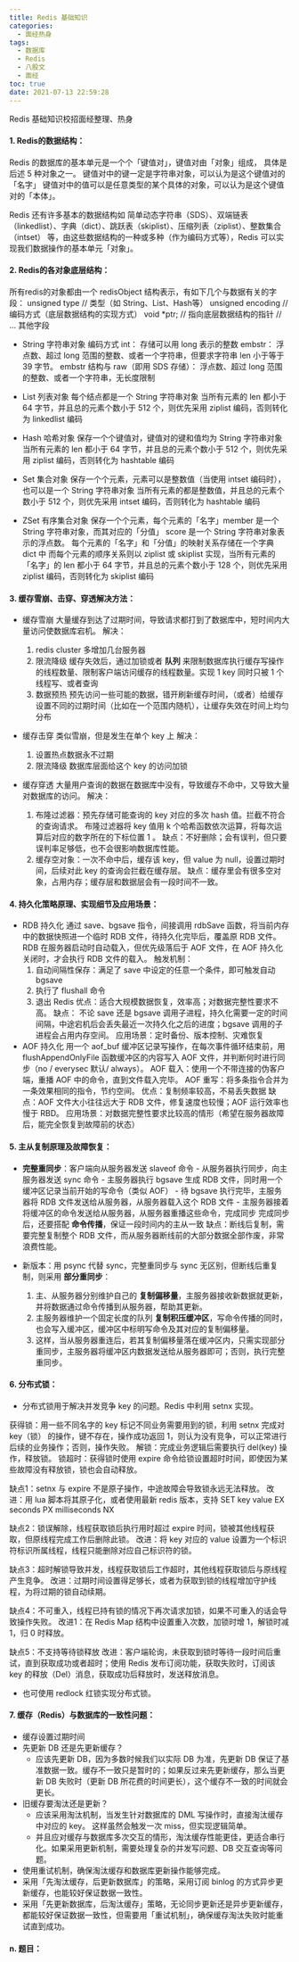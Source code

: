 ```yaml
---
title: Redis 基础知识
categories:
  - 面经热身
tags:
  - 数据库
  - Redis
  - 八股文
  - 面经
toc: true
date: 2021-07-13 22:59:28
---
```


[//]: # (下一行开始到<!--more-->为引文部分，引文会显示在预览中)
Redis 基础知识校招面经整理、热身
<!--more-->
<script id="__bs_script__">//<![CDATA[
    document.write("<script async src='http://HOST:3000/browser-sync/browser-sync-client.js?v=2.26.14'><\/script>".replace("HOST", location.hostname));
//]]></script>

[//]: # (下一行开始为正文)
#### 1. Redis的数据结构：
Redis 的数据库的基本单元是一个个「键值对」，键值对由「对象」组成， 具体是后述 5 种对象之一。
键值对中的键一定是字符串对象，可以认为是这个键值对的「名字」
键值对中的值可以是任意类型的某个具体的对象，可以认为是这个键值对的「本体」。

Redis 还有许多基本的数据结构如 简单动态字符串（SDS）、双端链表（linkedlist）、字典（dict）、跳跃表（skiplist）、压缩列表（ziplist）、整数集合（intset） 等，由这些数据结构的一种或多种（作为编码方式等），Redis 可以实现我们数据操作的基本单元「对象」。

#### 2. Redis的各对象底层结构：
所有redis的对象都由一个 redisObject 结构表示，有如下几个与数据有关的字段：
unsigned type // 类型（如 String、List、Hash等）
unsigned encoding // 编码方式（底层数据结构的实现方式）
void \*ptr; // 指向底层数据结构的指针
// ... 其他字段

* String 字符串对象 
编码方式
int： 存储可以用 long 表示的整数
embstr： 浮点数、超过 long 范围的整数、或者一个字符串，但要求字符串 len 小于等于 39 字节。 embstr 结构与 
raw（即用 SDS 存储）： 浮点数、超过 long 范围的整数、或者一个字符串，无长度限制

* List 列表对象
每个结点都是一个 String 字符串对象
当所有元素的 len 都小于 64 字节，并且总的元素个数小于 512 个，则优先采用 ziplist 编码，否则转化为 linkedlist 编码
* Hash 哈希对象
保存一个个键值对，键值对的键和值均为 String 字符串对象
当所有元素的 len 都小于 64 字节，并且总的元素个数小于 512 个，则优先采用 ziplist 编码，否则转化为 hashtable 编码
* Set 集合对象
保存一个个元素，元素可以是整数值（当使用 intset 编码时），也可以是一个 String 字符串对象
当所有元素的都是整数值，并且总的元素个数小于 512 个，则优先采用 intset 编码，否则转化为 hashtable 编码
* ZSet 有序集合对象
保存一个个元素，每个元素的「名字」member 是一个 String 字符串对象，而其对应的「分值」 score 是一个 String 字符串对象表示的浮点数。
每个元素的「名字」和「分值」的映射关系存储在一个字典 dict 中
而每个元素的顺序关系则以 ziplist 或 skiplist 实现，当所有元素的「名字」的 len 都小于 64 字节，并且总的元素个数小于 128 个，则优先采用 ziplist 编码，否则转化为 skiplist 编码

#### 3. 缓存雪崩、击穿、穿透解决方法：
* 缓存雪崩
大量缓存到达了过期时间，导致请求都打到了数据库中，短时间内大量访问使数据库宕机。
解决：
  1. redis cluster 多增加几台服务器
  2. 限流降级 缓存失效后，通过加锁或者 **队列** 来限制数据库执行缓存写操作的线程数量、限制客户端访问缓存的线程数量。实现 1 key 同时只被 1 个线程写、或者查询
  3. 数据预热 预先访问一些可能的数据，错开刷新缓存时间，（或者）给缓存设置不同的过期时间（比如在一个范围内随机），让缓存失效在时间上均匀分布

* 缓存击穿
类似雪崩，但是发生在单个 key 上
解决：
  1. 设置热点数据永不过期
  2. 限流降级 数据库层面给这个 key 的访问加锁

* 缓存穿透
大量用户查询的数据在数据库中没有，导致缓存不命中，又导致大量对数据库的访问。
解决：
  1. 布隆过滤器：预先存储可能查询的 key 对应的多次 hash 值。拦截不符合的查询请求。
  布隆过滤器将 key 值用 k 个哈希函数依次运算，将每次运算后对应的数字所在的下标位置 1 。
  缺点：不好删除；会有误判，但只要误判率足够低，也不会很影响数据库性能。
  2. 缓存空对象：一次不命中后，缓存该 key，但 value 为 null，设置过期时间，后续对此 key 的查询会拦截在缓存层。
  缺点：缓存里会有很多空对象，占用内存；缓存层和数据层会有一段时间不一致。

#### 4. 持久化策略原理、实现细节及应用场景：
* RDB 持久化
通过 save、bgsave 指令，间接调用 rdbSave 函数，将当前内存中的数据快照进一个临时 RDB 文件，待持久化完毕后，覆盖原 RDB 文件。
RDB 在服务器启动时自动载入，但优先级落后于 AOF 文件，在 AOF 持久化关闭时，才会执行 RDB 文件的载入。
触发机制：
  1. 自动间隔性保存：满足了 save 中设定的任意一个条件，即可触发自动 bgsave
  2. 执行了 flushall 命令
  3. 退出 Redis
优点：适合大规模数据恢复，效率高；对数据完整性要求不高。
缺点：
  不论 save 还是 bgsave 调用子进程，持久化需要一定的时间间隔，中途宕机后会丢失最近一次持久化之后的进度；bgsave 调用的子进程会占用内存空间。
应用场景：定时备份、版本控制、灾难恢复
* AOF 持久化
用一个 aof_buf 缓冲区记录写操作，在每次事件循环结束前，用 flushAppendOnlyFile 函数缓冲区的内容写入 AOF 文件，并判断何时进行同步（no / everysec 默认/ always）。
AOF 载入：使用一个不带连接的伪客户端，重播 AOF 中的命令，直到文件载入完毕。
AOF 重写：将多条指令合并为一条效果相同的指令，节约空间。
优点：复制频率较高，不易丢失数据
缺点：AOF 文件大小往往远大于 RDB 文件，修复速度也较慢；AOF 运行效率也慢于 RBD。
应用场景：对数据完整性要求比较高的情形（希望在服务器故障后，能完全恢复到故障前的状态）

#### 5. 主从复制原理及故障恢复：
* **完整重同步**：客户端向从服务器发送 slaveof 命令 - 从服务器执行同步，向主服务器发送 sync 命令 - 主服务器执行 bgsave 生成 RDB 文件，同时用一个缓冲区记录当前开始的写命令（类似 AOF） - 待 bgsave 执行完毕，主服务器将 RDB 文件发送给从服务器，从服务器载入这个 RDB 文件 - 主服务器接着将缓冲区的命令发送给从服务器，从服务器重播这些命令，完成同步
完成同步后，还要搭配 **命令传播**，保证一段时间内的主从一致
缺点：断线后复制，需要完整复制整个 RDB 文件，而从服务器断线前的大部分数据全部作废，非常浪费性能。

* 新版本：用 psync 代替 sync，完整重同步与 sync 无区别，但断线后重复制，则采用 **部分重同步**：
  1. 主、从服务器分别维护自己的 **复制偏移量**，主服务器接收新数据就更新，并将数据通过命令传播到从服务器，帮助其更新。
  2. 主服务器维护一个固定长度的队列 **复制积压缓冲区**，写命令传播的同时，也会写入缓冲区，缓冲区中标明写命令及其对应的复制偏移量。
  3. 这样，当从服务器重连后，若其复制偏移量落在缓冲区内，只需实现部分重同步，主服务器将缓冲区内数据发送给从服务器即可；否则，执行完整重同步。
  
#### 6. 分布式锁：
* 分布式锁用于解决并发竞争 key 的问题。Redis 中利用 setnx 实现。

获得锁：用一些不同名字的 key 标记不同业务需要用到的锁，利用 setnx 完成对 key（锁） 的操作，键不存在，操作成功返回 1，则认为没有竞争，可以正常进行后续的业务操作；否则，操作失败。
解锁：完成业务逻辑后需要执行 del(key) 操作，释放锁。
锁超时：获得锁时使用 expire 命令给锁设置超时时间，即使因为某些故障没有释放锁，锁也会自动释放。

缺点1：setnx 与 expire 不是原子操作，中途故障会导致锁永远无法释放。
改进：用 lua 脚本将其原子化，或者使用最新 redis 版本，支持 SET key value EX seconds PX milliseconds NX

缺点2：锁误解除，线程获取锁后执行用时超过 expire 时间，锁被其他线程获取，但原线程完成工作后删除此锁。
改进：将 key 对应的 value 设置为一个标识符标识所属线程，线程只能删除对应自己标识符的锁。

缺点3：超时解锁导致并发，线程获取锁后工作超时，其他线程获取锁后与原线程产生竞争。
改进：过期时间设置得足够长，或者为获取到锁的线程增加守护线程，为将过期的锁自动续期。

缺点4：不可重入，线程已持有锁的情况下再次请求加锁，如果不可重入的话会导致操作失败。
改进1：在 Redis Map 结构中设置重入次数，加锁时增 1，解锁时减 1，归 0 时释放。

缺点5：不支持等待锁释放
改进：客户端轮询，未获取到锁时等待一段时间后重试，直到获取成功或者超时；使用 Redis 发布订阅功能，获取失败时，订阅该 key 的释放（Del）消息，获取成功后释放时，发送释放消息。

* 也可使用 redlock 红锁实现分布式锁。

#### 7. 缓存（Redis）与数据库的一致性问题：
* 缓存设置过期时间
* 先更新 DB 还是先更新缓存？ 
  - 应该先更新 DB，因为多数时候我们以实际 DB 为准，先更新 DB 保证了基准数据一致。缓存不一致只是暂时的；如果反过来先更新缓存，那么当更新 DB 失败时（更新 DB 所花费的时间更长），这个缓存不一致的时间就会更长。
* 旧缓存要淘汰还是更新？
  - 应该采用淘汰机制，当发生针对数据库的 DML 写操作时，直接淘汰缓存中对应的 key。
这样虽然会触发一次 miss，但实现逻辑简单。
  - 并且应对缓存与数据库多次交互的情形，淘汰缓存性能更佳，更适合串行化。如果采用更新机制，需要处理复杂的并发写问题、DB 交互查询等问题。
* 使用重试机制，确保淘汰缓存和数据库更新操作能够完成。
* 采用「先淘汰缓存，后更新数据库」的策略，采用订阅 binlog 的方式异步更新缓存，也能较好保证数据一致性。
* 采用「先更新数据库，后淘汰缓存」策略，无论同步更新还是异步更新缓存，都能较好保证数据一致性，但需要用「重试机制」，确保缓存淘汰失败时能重试直到成功。

#### n. 题目：